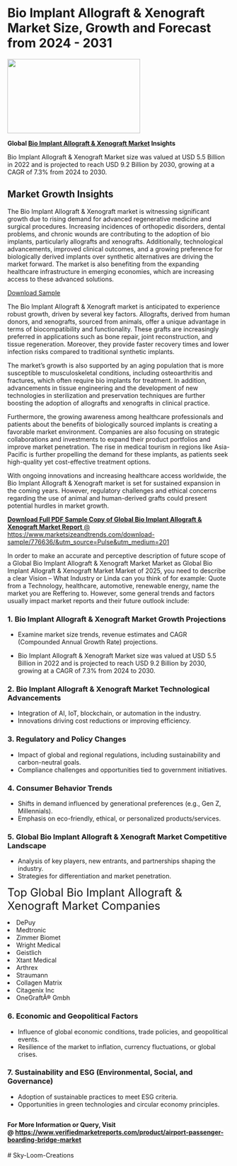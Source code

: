<H1>Bio Implant Allograft & Xenograft Market Size, Growth and Forecast from 2024 - 2031</H1><img class="aligncenter size-medium wp-image-584254" src="https://thirdeyenews.in/wp-content/uploads/2024/09/Global-Market-Research-300x168.jpeg" alt="" width="300" height="168" /><p><strong>Global&nbsp;<a href="https://www.marketsizeandtrends.com/download-sample/776636/&amp;utm_source=Pulse&amp;utm_medium=201">Bio Implant Allograft & Xenograft Market</a> Insights</strong></p><p>Bio Implant Allograft & Xenograft Market size was valued at USD 5.5 Billion in 2022 and is projected to reach USD 9.2 Billion by 2030, growing at a CAGR of 7.3% from 2024 to 2030.</p><p><h2>Market Growth Insights</h2> <p>The Bio Implant Allograft & Xenograft market is witnessing significant growth due to rising demand for advanced regenerative medicine and surgical procedures. Increasing incidences of orthopedic disorders, dental problems, and chronic wounds are contributing to the adoption of bio implants, particularly allografts and xenografts. Additionally, technological advancements, improved clinical outcomes, and a growing preference for biologically derived implants over synthetic alternatives are driving the market forward. The market is also benefiting from the expanding healthcare infrastructure in emerging economies, which are increasing access to these advanced solutions.</p> <p><a href="#sample">Download Sample</a></p> <p>The Bio Implant Allograft & Xenograft market is anticipated to experience robust growth, driven by several key factors. Allografts, derived from human donors, and xenografts, sourced from animals, offer a unique advantage in terms of biocompatibility and functionality. These grafts are increasingly preferred in applications such as bone repair, joint reconstruction, and tissue regeneration. Moreover, they provide faster recovery times and lower infection risks compared to traditional synthetic implants.</p> <p>The market’s growth is also supported by an aging population that is more susceptible to musculoskeletal conditions, including osteoarthritis and fractures, which often require bio implants for treatment. In addition, advancements in tissue engineering and the development of new technologies in sterilization and preservation techniques are further boosting the adoption of allografts and xenografts in clinical practice.</p> <p>Furthermore, the growing awareness among healthcare professionals and patients about the benefits of biologically sourced implants is creating a favorable market environment. Companies are also focusing on strategic collaborations and investments to expand their product portfolios and improve market penetration. The rise in medical tourism in regions like Asia-Pacific is further propelling the demand for these implants, as patients seek high-quality yet cost-effective treatment options.</p> <p>With ongoing innovations and increasing healthcare access worldwide, the Bio Implant Allograft & Xenograft market is set for sustained expansion in the coming years. However, regulatory challenges and ethical concerns regarding the use of animal and human-derived grafts could present potential hurdles in market growth.</p> <p><a href="#more"></p><p><span class=""><strong>Download Full PDF Sample Copy of Global Bio Implant Allograft & Xenograft Market Report</strong> @ <a href="https://www.marketsizeandtrends.com/download-sample/776636/&amp;utm_source=Pulse&amp;utm_medium=201" target="_blank">https://www.marketsizeandtrends.com/download-sample/776636/&amp;utm_source=Pulse&amp;utm_medium=201</a></span></p><p>In order to make an accurate and perceptive description of future scope of a Global&nbsp;Bio Implant Allograft & Xenograft Market Market as Global&nbsp;Bio Implant Allograft & Xenograft Market Market of 2025, you need to describe a clear Vision &ndash; What Industry or Linda can you think of for example: Quote from a Technology, healthcare, automotive, renewable energy, name the market you are Reffering to. However, some general trends and factors usually impact market reports and their future outlook include:</p><h3>1.&nbsp;<strong>Bio Implant Allograft & Xenograft Market Growth Projections</strong></h3><ul><li>Examine market size trends, revenue estimates and CAGR (Compounded Annual Growth Rate) projections.</li><li><p>Bio Implant Allograft & Xenograft Market size was valued at USD 5.5 Billion in 2022 and is projected to reach USD 9.2 Billion by 2030, growing at a CAGR of 7.3% from 2024 to 2030.</p></li></ul><h3>2.&nbsp;<strong>Bio Implant Allograft & Xenograft Market Technological Advancements</strong></h3><ul><li>Integration of AI, IoT, blockchain, or automation in the industry.</li><li>Innovations driving cost reductions or improving efficiency.</li></ul><h3>3.&nbsp;<strong>Regulatory and Policy Changes</strong></h3><ul><li>Impact of global and regional regulations, including sustainability and carbon-neutral goals.</li><li>Compliance challenges and opportunities tied to government initiatives.</li></ul><h3>4.&nbsp;<strong>Consumer Behavior Trends</strong></h3><ul><li>Shifts in demand influenced by generational preferences (e.g., Gen Z, Millennials).</li><li>Emphasis on eco-friendly, ethical, or personalized products/services.</li></ul><h3>5.&nbsp;<strong>Global Bio Implant Allograft & Xenograft Market Competitive Landscape</strong></h3><ul><li>Analysis of key players, new entrants, and partnerships shaping the industry.</li><li>Strategies for differentiation and market penetration.</li></ul><p data-pm-slice="1 1 []"><span style="color: inherit; font-family: inherit; font-size: 25px;">Top Global Bio Implant Allograft & Xenograft Market Companies</span></p><div class="" data-test-id=""><p><li>DePuy</li><li> Medtronic</li><li> Zimmer Biomet</li><li> Wright Medical</li><li> Geistlich</li><li> Xtant Medical</li><li> Arthrex</li><li> Straumann</li><li> Collagen Matrix</li><li> Citagenix Inc</li><li> OneGraftÂ® Gmbh</li></p></div><h3>6.&nbsp;<strong>Economic and Geopolitical Factors</strong></h3><ul><li>Influence of global economic conditions, trade policies, and geopolitical events.</li><li>Resilience of the market to inflation, currency fluctuations, or global crises.</li></ul><h3>7.&nbsp;<strong>Sustainability and ESG (Environmental, Social, and Governance)</strong></h3><ul><li>Adoption of sustainable practices to meet ESG criteria.</li><li>Opportunities in green technologies and circular economy principles.</li></ul><h2><strong style="font-size: 14px;">For More Information or Query, Visit @&nbsp;</strong><a style="background-color: #ffffff; font-size: 14px;" href="https://www.marketsizeandtrends.com/report/bio-implant-allograft-xenograft-market/" target="_blank">https://www.verifiedmarketreports.com/product/airport-passenger-boarding-bridge-market</a></h2># Sky-Loom-Creations
